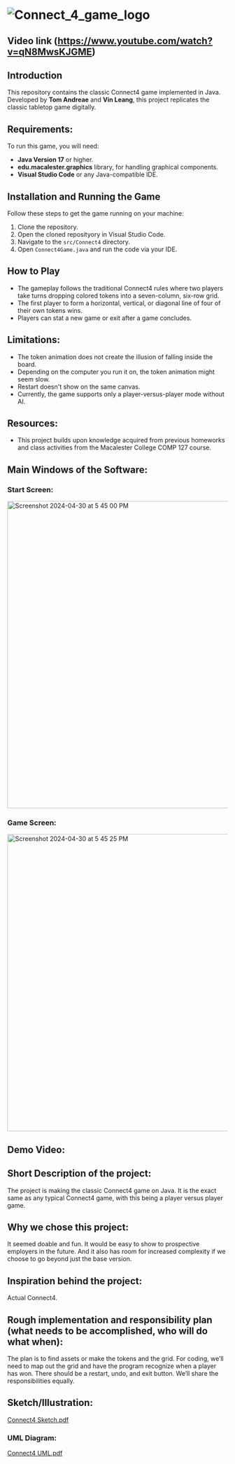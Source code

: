 # ![Connect_4_game_logo](https://github.com/mac-comp127-s24-alhashim/project-tom_vin_project/assets/96271963/c74c15d9-08e7-4bca-8269-37c581d1d771)

## Video link (https://www.youtube.com/watch?v=qN8MwsKJGME)

## Introduction
This repository contains the classic Connect4 game implemented in Java. Developed by **Tom Andreae** and **Vin Leang**, this project replicates the classic tabletop game digitally.

## Requirements:
To run this game, you will need:
- **Java Version 17** or higher.
- **edu.macalester.graphics** library, for handling graphical components.
- **Visual Studio Code** or any Java-compatible IDE.

## Installation and Running the Game
Follow these steps to get the game running on your machine:
1. Clone the repository.
2. Open the cloned reposityory in Visual Studio Code.
3. Navigate to the `src/Connect4` directory.
4. Open `Connect4Game.java` and run the code via your IDE.

## How to Play
- The gameplay follows the traditional Connect4 rules where two players take turns dropping colored tokens into a seven-column, six-row grid.
- The first player to form a horizontal, vertical, or diagonal line of four of their own tokens wins.
- Players can stat a new game or exit after a game concludes.

## Limitations:
- The token animation does not create the illusion of falling inside the board.
- Depending on the computer you run it on, the token animation might seem slow.
- Restart doesn't show on the same canvas.
- Currently, the game supports only a player-versus-player mode without AI.

## Resources:
- This project builds upon knowledge acquired from previous homeworks and class activities from the Macalester College COMP 127 course.

## Main Windows of the Software:
### Start Screen:
<img width="702" alt="Screenshot 2024-04-30 at 5 45 00 PM" src="https://github.com/mac-comp127-s24-alhashim/project-tom_vin_project/assets/96271963/e0602c1d-137c-4343-aa42-70deacc949a1">

### Game Screen:
<img width="679" alt="Screenshot 2024-04-30 at 5 45 25 PM" src="https://github.com/mac-comp127-s24-alhashim/project-tom_vin_project/assets/96271963/93632e11-839b-405d-857e-0d795a7e8dfe">

## Demo Video:


## Short Description of the project:
The project is making the classic Connect4 game on Java. It is the exact same as any typical Connect4 game, with this being a player versus player game.

## Why we chose this project:
It seemed doable and fun. It would be easy to show to prospective employers in the future. And it also has room for increased complexity if we choose to go beyond just the base version.

## Inspiration behind the project:
Actual Connect4.

## Rough implementation and responsibility plan (what needs to be accomplished, who will do what when):
The plan is to find assets or make the tokens and the grid. For coding, we’ll need to map out the grid and have the program recognize when a player has won. There should be a restart, undo, and exit button. We’ll share the responsibilities equally.

## Sketch/Illustration: 
[Connect4 Sketch.pdf](https://github.com/mac-comp127-s24-alhashim/project-tom_vin_project/files/15151759/Connect4.Sketch.pdf)

### UML Diagram: 
[Connect4 UML.pdf](https://github.com/mac-comp127-s24-alhashim/project-tom_vin_project/files/15151758/Connect4.UML.pdf)


